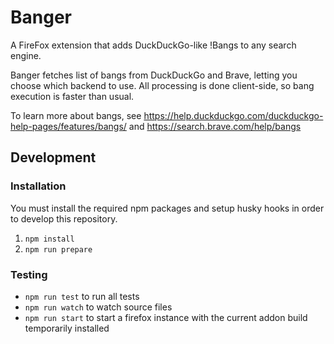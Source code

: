 # Banger
A FireFox extension that adds DuckDuckGo-like !Bangs to any search engine.

Banger fetches list of bangs from DuckDuckGo and Brave, letting you choose which backend to use.
All processing is done client-side, so bang execution is faster than usual.

To learn more about bangs, see https://help.duckduckgo.com/duckduckgo-help-pages/features/bangs/ and https://search.brave.com/help/bangs

## Development
### Installation
You must install the required npm packages and setup husky hooks in order to develop this repository.
1. `npm install`
2. `npm run prepare`
### Testing
- `npm run test` to run all tests
- `npm run watch` to watch source files
- `npm run start` to start a firefox instance with the current addon build temporarily installed